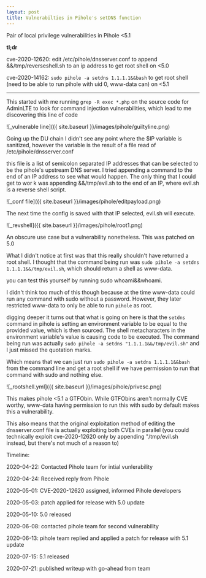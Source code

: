 ```yaml
---
layout: post
title: Vulnerabilties in Pihole's setDNS function
---
```

Pair of local privilege vulnerabilities in Pihole <5.1

**tl;dr**

cve-2020-12620: edit /etc/pihole/dnsserver.conf to append &&/tmp/reverseshell.sh to an ip address to get root shell on <5.0

cve-2020-14162: `sudo pihole -a setdns 1.1.1.1&&bash` to get root shell (need to be able to run pihole with uid 0, www-data can) on <5.1

***

This started with me running `grep -R exec *.php` on the source code for AdminLTE to look for command injection vulnerabilities, which lead to me discovering this line of code

![_vulnerable line]({{ site.baseurl }}/images/pihole/guiltyline.png)

Going up the DU chain I didn't see any point where the $IP variable is sanitized, however the variable is the result of a file read of /etc/pihole/dnsserver.conf

this file is a list of semicolon separated IP addresses that can be selected to be the pihole's upstream DNS server. I tried appending a command to the end of an IP address to see what would happen. The only thing that I could get to wor k was appending &&/tmp/evil.sh to the end of an IP, where evil.sh is a reverse shell script.

![_conf file]({{ site.baseurl }}/images/pihole/editpayload.png)

The next time the config is saved with that IP selected, evil.sh will execute.

![_revshell]({{ site.baseurl }}/images/pihole/root1.png)

An obscure use case but a vulnerability nonetheless. This was patched on 5.0

What I didn't notice at first was that this really shouldn't have returned a root shell. I thought that the command being run was `sudo pihole -a setdns 1.1.1.1&&/tmp/evil.sh`, which should return a shell as www-data. 

you can test this yourself by running sudo whoami&&whoami.

I didn't think too much of this though because at the time www-data could run any command with sudo without a password. However, they later restricted www-data to only be able to run `pihole` as root.

digging deeper it turns out that what is going on here is that the `setdns` command in pihole is setting an environment variable to be equal to the provided value, which is then sourced. The shell metacharacters in the environment variable's value is causing code to be executed. The command being run was actually `sudo pihole -a setdns "1.1.1.1&&/tmp/evil.sh"` and I just missed the quotation marks.

Which means that we can just run `sudo pihole -a setdns 1.1.1.1&&bash` from the command line and get a root shell if we have permission to run that command with sudo and nothing else.

![_rootshell.yml]({{ site.baseurl }}/images/pihole/privesc.png)

This makes pihole <5.1 a GTFObin. While GTFObins aren't normally CVE worthy, www-data having permission to run this with sudo by default makes this a vulnerability.

This also means that the original exploitation method of editing the dnsserver.conf file is actually exploiting both CVEs in parallel (you could technically exploit cve-2020-12620 only by appending "/tmp/evil.sh instead, but there's not much of a reason to)

Timeline:

2020-04-22: Contacted Pihole team for intial vunlerability

2020-04-24: Received reply from Pihole

2020-05-01: CVE-2020-12620 assigned, informed Pihole developers

2020-05-03: patch applied for release with 5.0 update

2020-05-10: 5.0 released

2020-06-08: contacted pihole team for second vulnerability

2020-06-13: pihole team replied and applied a patch for release with 5.1 update

2020-07-15: 5.1 released

2020-07-21: published writeup with go-ahead from team
